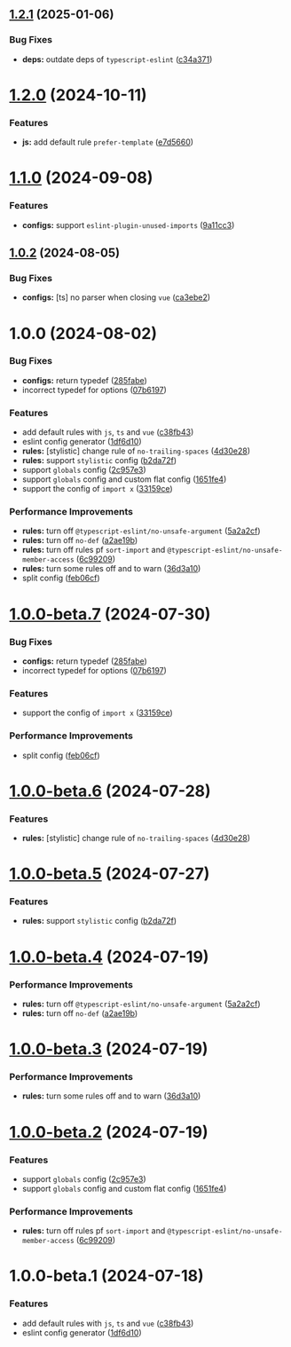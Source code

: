 ## [1.2.1](https://github.com/akinoccc/eslint-config-airbe/compare/v1.2.0...v1.2.1) (2025-01-06)


### Bug Fixes

* **deps:** outdate deps of `typescript-eslint` ([c34a371](https://github.com/akinoccc/eslint-config-airbe/commit/c34a371c2e710a611ed32c8363bbdb5f22fd6a39))

# [1.2.0](https://github.com/akinoccc/eslint-config-airbe/compare/v1.1.0...v1.2.0) (2024-10-11)


### Features

* **js:** add default rule `prefer-template` ([e7d5660](https://github.com/akinoccc/eslint-config-airbe/commit/e7d5660d19851c88136c78642620b77226714b77))

# [1.1.0](https://github.com/akinoccc/eslint-config-airbe/compare/v1.0.2...v1.1.0) (2024-09-08)


### Features

* **configs:** support `eslint-plugin-unused-imports` ([9a11cc3](https://github.com/akinoccc/eslint-config-airbe/commit/9a11cc3189a5f8afb5b3d7364bce5ed6b2c29517))

## [1.0.2](https://github.com/akinoccc/eslint-config-airbe/compare/v1.0.1...v1.0.2) (2024-08-05)


### Bug Fixes

* **configs:** [ts] no parser when closing `vue` ([ca3ebe2](https://github.com/akinoccc/eslint-config-airbe/commit/ca3ebe26146c73bd9b78062631b2aa785393b9a9))

# 1.0.0 (2024-08-02)


### Bug Fixes

* **configs:** return typedef ([285fabe](https://github.com/akinoccc/eslint-config-airbe/commit/285fabe722a9672517d2faee778810b25bd9ef25))
* incorrect typedef for options ([07b6197](https://github.com/akinoccc/eslint-config-airbe/commit/07b61978bfc7c56c0ed76c28a95a2017078d48b9))


### Features

* add default rules with `js`, `ts` and `vue` ([c38fb43](https://github.com/akinoccc/eslint-config-airbe/commit/c38fb437f44b7376d4d64b296b50093bbd2db2cc))
* eslint config generator ([1df6d10](https://github.com/akinoccc/eslint-config-airbe/commit/1df6d10883cc17d24be690896efffffe0dca81cd))
* **rules:** [stylistic] change rule of `no-trailing-spaces` ([4d30e28](https://github.com/akinoccc/eslint-config-airbe/commit/4d30e281de8904a3345ddd2a5d637edfd65fb28a))
* **rules:** support `stylistic` config ([b2da72f](https://github.com/akinoccc/eslint-config-airbe/commit/b2da72fa67efc4dc7fdd4aa291d37c01f16000d5))
* support `globals` config ([2c957e3](https://github.com/akinoccc/eslint-config-airbe/commit/2c957e356ca2f5beae8f10e946a124cb84449f05))
* support `globals` config and custom flat config ([1651fe4](https://github.com/akinoccc/eslint-config-airbe/commit/1651fe49a6c70deaea174588adde37855ce62503))
* support the config of `import x` ([33159ce](https://github.com/akinoccc/eslint-config-airbe/commit/33159cef29c445249f9a3168b950fb0c95eca1af))


### Performance Improvements

* **rules:** turn off `@typescript-eslint/no-unsafe-argument` ([5a2a2cf](https://github.com/akinoccc/eslint-config-airbe/commit/5a2a2cfc4260178d2d510f94b8dcba9980941e93))
* **rules:** turn off `no-def` ([a2ae19b](https://github.com/akinoccc/eslint-config-airbe/commit/a2ae19b2187b5c5a6d8bb6621f716722228e0598))
* **rules:** turn off rules pf `sort-import` and `@typescript-eslint/no-unsafe-member-access` ([6c99209](https://github.com/akinoccc/eslint-config-airbe/commit/6c992098cc6cb5cdd5c00e3ce2a7b71725ac8b76))
* **rules:** turn some rules off and to warn ([36d3a10](https://github.com/akinoccc/eslint-config-airbe/commit/36d3a10e223e369397ae5f99346825bda3578eec))
* split config ([feb06cf](https://github.com/akinoccc/eslint-config-airbe/commit/feb06cf4e7b3175f478c316dbb708f9ae5b76819))

# [1.0.0-beta.7](https://github.com/akinoccc/eslint-config-airbe/compare/v1.0.0-beta.6...v1.0.0-beta.7) (2024-07-30)


### Bug Fixes

* **configs:** return typedef ([285fabe](https://github.com/akinoccc/eslint-config-airbe/commit/285fabe722a9672517d2faee778810b25bd9ef25))
* incorrect typedef for options ([07b6197](https://github.com/akinoccc/eslint-config-airbe/commit/07b61978bfc7c56c0ed76c28a95a2017078d48b9))


### Features

* support the config of `import x` ([33159ce](https://github.com/akinoccc/eslint-config-airbe/commit/33159cef29c445249f9a3168b950fb0c95eca1af))


### Performance Improvements

* split config ([feb06cf](https://github.com/akinoccc/eslint-config-airbe/commit/feb06cf4e7b3175f478c316dbb708f9ae5b76819))

# [1.0.0-beta.6](https://github.com/akinoccc/eslint-config-airbe/compare/v1.0.0-beta.5...v1.0.0-beta.6) (2024-07-28)


### Features

* **rules:** [stylistic] change rule of `no-trailing-spaces` ([4d30e28](https://github.com/akinoccc/eslint-config-airbe/commit/4d30e281de8904a3345ddd2a5d637edfd65fb28a))

# [1.0.0-beta.5](https://github.com/akinoccc/eslint-config-airbe/compare/v1.0.0-beta.4...v1.0.0-beta.5) (2024-07-27)


### Features

* **rules:** support `stylistic` config ([b2da72f](https://github.com/akinoccc/eslint-config-airbe/commit/b2da72fa67efc4dc7fdd4aa291d37c01f16000d5))

# [1.0.0-beta.4](https://github.com/akinoccc/eslint-config-airbe/compare/v1.0.0-beta.3...v1.0.0-beta.4) (2024-07-19)


### Performance Improvements

* **rules:** turn off `@typescript-eslint/no-unsafe-argument` ([5a2a2cf](https://github.com/akinoccc/eslint-config-airbe/commit/5a2a2cfc4260178d2d510f94b8dcba9980941e93))
* **rules:** turn off `no-def` ([a2ae19b](https://github.com/akinoccc/eslint-config-airbe/commit/a2ae19b2187b5c5a6d8bb6621f716722228e0598))

# [1.0.0-beta.3](https://github.com/akinoccc/eslint-config-airbe/compare/v1.0.0-beta.2...v1.0.0-beta.3) (2024-07-19)


### Performance Improvements

* **rules:** turn some rules off and to warn ([36d3a10](https://github.com/akinoccc/eslint-config-airbe/commit/36d3a10e223e369397ae5f99346825bda3578eec))

# [1.0.0-beta.2](https://github.com/akinoccc/eslint-config-airbe/compare/v1.0.0-beta.1...v1.0.0-beta.2) (2024-07-19)


### Features

* support `globals` config ([2c957e3](https://github.com/akinoccc/eslint-config-airbe/commit/2c957e356ca2f5beae8f10e946a124cb84449f05))
* support `globals` config and custom flat config ([1651fe4](https://github.com/akinoccc/eslint-config-airbe/commit/1651fe49a6c70deaea174588adde37855ce62503))


### Performance Improvements

* **rules:** turn off rules pf `sort-import` and `@typescript-eslint/no-unsafe-member-access` ([6c99209](https://github.com/akinoccc/eslint-config-airbe/commit/6c992098cc6cb5cdd5c00e3ce2a7b71725ac8b76))

# 1.0.0-beta.1 (2024-07-18)


### Features

* add default rules with `js`, `ts` and `vue` ([c38fb43](https://github.com/akinoccc/eslint-config-airbe/commit/c38fb437f44b7376d4d64b296b50093bbd2db2cc))
* eslint config generator ([1df6d10](https://github.com/akinoccc/eslint-config-airbe/commit/1df6d10883cc17d24be690896efffffe0dca81cd))
